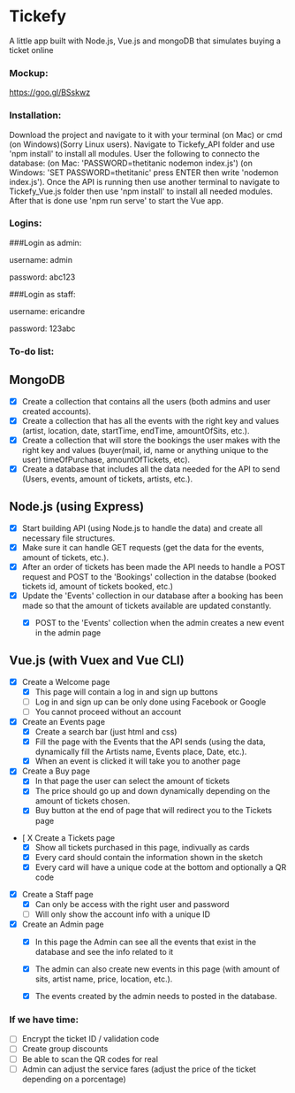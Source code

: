 # Tickefy
A little app built with Node.js, Vue.js and mongoDB that simulates buying a ticket online

### Mockup:
https://goo.gl/BSskwz

### Installation: 

Download the project and navigate to it with your terminal (on Mac) or cmd (on Windows)(Sorry Linux users). Navigate to Tickefy_API folder and use 'npm install' to install all modules.
User the following to connecto the database: (on Mac: 'PASSWORD=thetitanic nodemon index.js') (on Windows: 'SET PASSWORD=thetitanic' press ENTER then write 'nodemon index.js').
Once the API is running then use another terminal to navigate to Tickefy_Vue.js folder then use 'npm install' to install all needed modules. After that is done use 'npm run serve' to start the Vue app.

### Logins: 


###Login as admin:

username: admin

password: abc123

###Login as staff: 

username: ericandre

password: 123abc



### To-do list:

## MongoDB

- [X] Create a collection that contains all the users (both admins and user created accounts).
- [X] Create a collection that has all the events with the right key and values (artist, location, date, startTime, endTime, amountOfSits, etc.).
- [X] Create a collection that will store the bookings the user makes with the right key and values (buyer(mail, id, name or anything unique to the user) timeOfPurchase, amountOfTickets, etc).
- [X] Create a database that includes all the data needed for the API to send (Users, events, amount of tickets, artists, etc.).

## Node.js (using Express)

- [X] Start building API (using Node.js to handle the data) and create all necessary file structures.
- [X] Make sure it can handle GET requests (get the data for the events, amount of tickets, etc.).
- [X] After an order of tickets has been made the API needs to handle a POST request and POST to the 'Bookings' collection in the databse (booked tickets id, amount of tickets booked, etc.)
- [X] Update the 'Events' collection in our database after a booking has been made so that the amount of tickets available are updated constantly.
    - [X] POST to the 'Events' collection when the admin creates a new event in the admin page


## Vue.js (with Vuex and Vue CLI)

- [X] Create a Welcome page
    - [X] This page will contain a log in and sign up buttons
    - [ ] Log in and sign up can be only done using Facebook or Google
    - [ ] You cannot proceed without an account
- [X] Create an Events page
    - [X] Create a search bar (just html and css)
    - [X] Fill the page with the Events that the API sends (using the data, dynamically fill the Artists name, Events place, Date, etc.).
    - [X] When an event is clicked it will take you to another page 
- [X] Create a Buy page
    - [X] In that page the user can select the amount of tickets
    - [X] The price should go up and down dynamically depending on the amount of tickets chosen.
    - [X] Buy button at the end of page that will redirect you to the Tickets page
- [ X Create a Tickets page
    - [X] Show all tickets purchased in this page, indivually as cards
    - [X] Every card should contain the information shown in the sketch
    - [X] Every card will have a unique code at the bottom and optionally a QR code
- [X] Create a Staff page
    - [X] Can only be access with the right user and password
    - [ ] Will only show the account info with a unique ID 
- [X] Create an Admin page
    - [X] In this page the Admin can see all the events that exist in the database and see the info related to it
    - [X] The admin can also create new events in this page (with amount of sits, artist name, price, location, etc.).
    - [X] The events created by the admin needs to posted in the database.



### If we have time: 
- [ ] Encrypt the ticket ID / validation code
- [ ] Create group discounts
- [ ] Be able to scan the QR codes for real
- [ ] Admin can adjust the service fares (adjust the price of the ticket depending on a porcentage)
